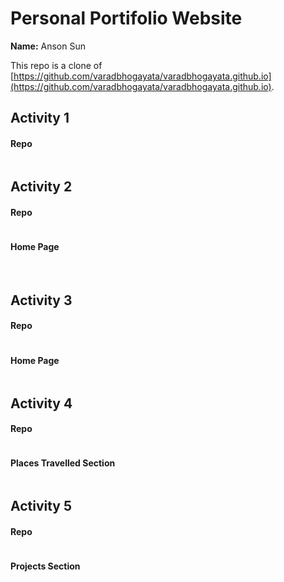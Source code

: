 # Personal Portifolio Website
__Name:__ Anson Sun

This repo is a clone of [https://github.com/varadbhogayata/varadbhogayata.github.io](https://github.com/varadbhogayata/varadbhogayata.github.io).

## Activity 1
#### Repo
<img src="assets/readme_img/Activity 1_Repo.png" alt="">

## Activity 2
#### Repo
<img src="assets/readme_img/Activity 2_Repo.png" alt="">

#### Home Page
<img src="assets/readme_img/Activity 2_Home Page.png" alt="">
<img src="assets/readme_img/Activity 2_Home Page_About.png" alt="">
<img src="assets/readme_img/Activity 2_Home Page_Experience.png" alt="">
<img src="assets/readme_img/Activity 2_Home Page_Projects.png" alt="">
<img src="assets/readme_img/Activity 2_Home Page_Skills.png" alt="">
<img src="assets/readme_img/Activity 2_Home Page_Education.png" alt="">
<img src="assets/readme_img/Activity 2_Home Page_Contact.png" alt="">

## Activity 3
#### Repo
<img src="assets/readme_img/Activity 3_Repo.png" alt="">

#### Home Page
<img src="assets/readme_img/Activity 3_Home Page.png" alt="">

## Activity 4
#### Repo
<img src="assets/readme_img/Activity 4_Repo.png" alt="">

#### Places Travelled Section
<img src="assets/readme_img/Activity 4_Places Travelled Section.png" alt="">

## Activity 5
#### Repo
<img src="assets/readme_img/Activity 5_Repo.png" alt="">

#### Projects Section
<img src="assets/readme_img/Activity 5_Projects Section.png" alt="">
<img src="assets/readme_img/Activity 5_Projects Section_2.png", alt="">




